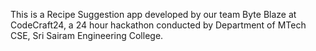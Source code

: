 This is a Recipe Suggestion app developed by our team Byte Blaze at CodeCraft24, a 24 hour hackathon conducted by Department of MTech CSE, Sri Sairam Engineering College.
